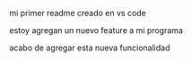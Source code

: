 mi primer readme creado en vs code 

estoy agregan un nuevo feature a mi programa

acabo de agregar esta nueva funcionalidad